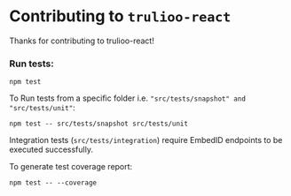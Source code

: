 # Contributing to `trulioo-react`

Thanks for contributing to trulioo-react!

### Run tests:

`npm test`

To Run tests from a specific folder i.e. `"src/tests/snapshot" and "src/tests/unit"`:

`npm test -- src/tests/snapshot src/tests/unit`

Integration tests (`src/tests/integration`) require EmbedID endpoints to be executed successfully.

To generate test coverage report:

`npm test -- --coverage`

